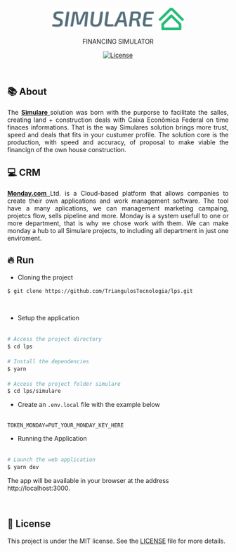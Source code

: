 <p align="center">
  <a href="https://lps-simulare.vercel.app/">
    <img src="https://raw.githubusercontent.com/TriangulosTecnologia/lps/main/lps/simulare/public/logo.png" alt="Simulare" width="300" />
  </a>
</p>

<p align="center">FINANCING SIMULATOR</p>
<p align="center">
<a href="https://github.com/TriangulosTecnologia/lps/blob/main/LICENSE">
    <img src="https://img.shields.io/badge/license-MIT-green" alt="License" />
  </a>
</p>

<br/>

## 📚 About

<p align="justify">
The <a href="https://lps-simulare.vercel.app/"> <strong> Simulare </strong> </a> solution was born with the purporse to facilitate the salles, creating land + construction deals with Caixa Econômica Federal on time finaces informations. That is the way Simulares solution brings more trust, speed and deals that fits in your custumer profile. The solution core is the production, with speed and accuracy, of proposal to make viable the financign of the own house construction.
</p>

## 💻 CRM

<p align="justify">
<a href="https://monday.com/"><strong> Monday.com </strong></a> Ltd. is a Cloud-based platform that allows companies to create their own applications and work management software. The tool have a many aplications, we can management marketing campaing, projetcs flow, sells pipeline and more. Monday is a system usefull to one or more department, that is why we chose work with them. We can make monday a hub to all Simulare projects, to including all department in just one enviroment.
</p>

## 🔥 Run

- Cloning the project

```sh
$ git clone https://github.com/TriangulosTecnologia/lps.git
```

<br />

- Setup the application

```sh

# Access the project directory
$ cd lps

# Install the dependencies
$ yarn

# Access the project folder simulare
$ cd lps/simulare

```

- Create an `.env.local` file with the example below

```env

TOKEN_MONDAY=PUT_YOUR_MONDAY_KEY_HERE

```

- Running the Application

```sh

# Launch the web application
$ yarn dev

```

The app will be available in your browser at the address http://localhost:3000.

<br/>

## 📝 License

This project is under the MIT license. See the [LICENSE](https://github.com/TriangulosTecnologia/lps/blob/main/LICENSE) file for more details.
